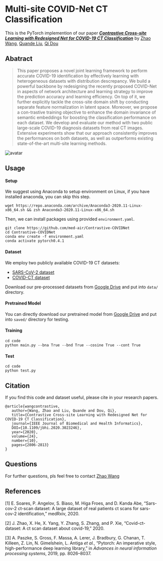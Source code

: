 # Multi-site COVID-Net CT Classification
This is the PyTorch implemention of our paper [***Contrastive Cross-site Learning with Redesigned Net for COVID-19 CT Classification***](https://arxiv.org/abs/2009.07652) by [Zhao Wang](http://kyfafyd.wang/), [Quande Liu](https://liuquande.github.io/), [Qi Dou](http://www.cse.cuhk.edu.hk/~qdou/)

## Abatract

> This paper proposes a novel joint learning framework to perform accurate COVID-19 identification by effectively learning with heterogeneous datasets with distribution descrepancy. We build a powerful backbone by redesigning the recently proposed COVID-Net in aspects of network architecture and learning strategy to improve the prediction accuracy and learning efficiency. On top of it, we further explicitly tackle the cross-site domain shift by conducting separate feature normalization in latent space. Moreover, we propose a con-trastive training objective to enhance the domain invariance of semantic embeddings for boosting the classification performance on each dataset. We develop and evaluate our method with two public large-scale COVID-19 diagnosis datasets from real CT images. Extensive experiments show that our approach consistently improves the performances on both datasets, as well as outperforms existing state-of-the-art multi-site learning methods.

![avatar](assets/framework.png)

## Usage

#### Setup

We suggest using Anaconda to setup environment on Linux, if you have installed anaconda, you can skip this step.
```shell
wget https://repo.anaconda.com/archive/Anaconda3-2020.11-Linux-x86_64.sh && zsh Anaconda3-2020.11-Linux-x86_64.sh
```
Then, we can install packages using provided `environment.yaml`.
```shell
git clone https://github.com/med-air/Contrastive-COVIDNet
cd Contrastive-COVIDNet
conda env create -f environment.yaml
conda activate pytorch0.4.1
```

#### Dataset

We employ two publicly available COVID-19 CT datasets:

- [SARS-CoV-2 dataset](https://www.medrxiv.org/content/10.1101/2020.04.24.20078584v3)
- [COVID-CT dataset](http://arxiv.org/abs/2003.13865)

Download our pre-processed datasets from [Google Drive](https://drive.google.com/file/d/1JBp9RH9-yBEdtkNYDi6wWL79o62JD5Td/view?usp=sharing) and put into `data/` directory.

#### Pretrained Model

You can directly download our pretrained model from [Google Drive](https://drive.google.com/file/d/1ZwtxF4c_pvyv_uyE4Zx4_bNNHQx7Y_Ao/view?usp=sharing) and put into `saved/` directory for testing.

#### Training

```shell
cd code
python main.py --bna True --bnd True --cosine True --cont True
```

#### Test

```shell
cd code
python test.py
```

## Citation
If you find this code and dataset useful, please cite in your research papers.
```
@article{wangcontrastive,
   author={Wang, Zhao and Liu, Quande and Dou, Qi},
   title={Contrastive Cross-site Learning with Redesigned Net for COVID-19 CT Classification},
   journal={IEEE Journal of Biomedical and Health Informatics},
   DOI={10.1109/jbhi.2020.3023246},
   year={2020},
   volume={24},
   number={10},
   pages={2806-2813}
}
```


## Questions

For further questions, pls feel free to contact [Zhao Wang](mailto:kyfafyd@zju.edu.cn)

## References

[1] E. Soares, P. Angelov, S. Biaso, M. Higa Froes, and D. Kanda Abe, “Sars-cov-2 ct-scan dataset: A large dataset of real patients ct scans for sars-cov-2 identification,” medRxiv, 2020.

[2] J. Zhao, X. He, X. Yang, Y. Zhang, S. Zhang, and P. Xie, “Covid-ct-dataset: A ct scan dataset about covid-19,” 2020.

[3] A. Paszke, S. Gross, F. Massa, A. Lerer, J. Bradbury, G. Chanan, T. Killeen, Z. Lin, N. Gimelshein, L. Antiga *et al.*, “Pytorch: An imperative style, high-performance deep learning library,” in *Advances in neural information processing systems*, 2019, pp. 8026–8037.
